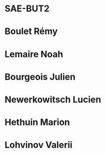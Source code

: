 # SAE-BUT2

# Boulet Rémy
# Lemaire Noah
# Bourgeois Julien
# Newerkowitsch Lucien
# Hethuin Marion 
# Lohvinov Valerii
